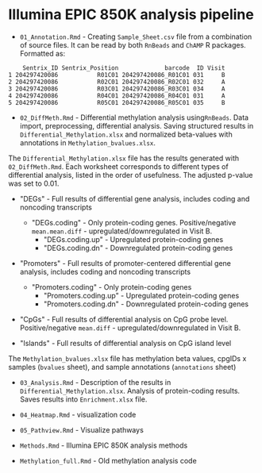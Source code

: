 # Illumina EPIC 850K analysis pipeline

- `01_Annotation.Rmd` - Creating `Sample_Sheet.csv` file from a combination of source files. It can be read by both `RnBeads` and `ChAMP` R packages. Formatted as:

```
    Sentrix_ID Sentrix_Position             barcode  ID Visit
1 204297420086           R01C01 204297420086_R01C01 031     B
2 204297420086           R02C01 204297420086_R02C01 032     A
3 204297420086           R03C01 204297420086_R03C01 034     A
4 204297420086           R04C01 204297420086_R04C01 031     A
5 204297420086           R05C01 204297420086_R05C01 035     B
```

- `02_DiffMeth.Rmd` - Differential methylation analysis using`RnBeads`. Data import, preprocessing, differential analysis. Saving structured results in `Differential_Methylation.xlsx` and normalized beta-values with annotations in `Methylation_bvalues.xlsx`.

The `Differential_Methylation.xlsx` file has the results generated with `02_DiffMeth.Rmd`. Each worksheet corresponds to different types of differential analysis, listed in the order of usefulness. The adjusted p-value was set to 0.01.

- "DEGs" - Full results of differential gene analysis, includes coding and noncoding transcripts
    - "DEGs.coding" - Only protein-coding genes. Positive/negative `mean.mean.diff` - upregulated/downregulated in Visit B.
        - "DEGs.coding.up" - Upregulated protein-coding genes
        - "DEGs.coding.dn" - Downregulated protein-coding genes

- "Promoters" - Full results of promoter-centered differential gene analysis, includes coding and noncoding transcripts
    - "Promoters.coding" - Only protein-coding genes
        - "Promoters.coding.up" - Upregulated protein-coding genes
        - "Promoters.coding.dn" - Downregulated protein-coding genes

- "CpGs" - Full results of differential analysis on CpG probe level. Positive/negative `mean.diff` - upregulated/downregulated in Visit B.

- "Islands" - Full results of differential analysis on CpG island level

The `Methylation_bvalues.xlsx` file has methylation beta values, cpgIDs x samples (`bvalues` sheet), and sample annotations (`annotations` sheet)


- `03_Analysis.Rmd` - Description of the results in `Differential_Methylation.xlsx`. Analysis of protein-coding results. Saves results into `Enrichment.xlsx` file.

- `04_Heatmap.Rmd` - visualization code

- `05_Pathview.Rmd` - Visualize pathways

- `Methods.Rmd` - Illumina EPIC 850K analysis methods

- `Methylation_full.Rmd` - Old methylation analysis code